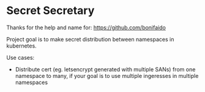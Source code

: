 # Secret Secretary

Thanks for the help and name for: https://github.com/bonifaido

Project goal is to make secret distribution between namespaces in kubernetes.

Use cases:
  - Distribute cert (eg. letsencrypt generated with multiple SANs) from one namespace to many, if your goal is to use multiple ingeresses in multiple namespaces
